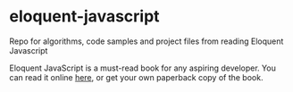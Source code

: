 # eloquent-javascript
Repo for algorithms, code samples and project files from reading Eloquent Javascript

Eloquent JavaScript is a must-read book for any aspiring developer. You can read it online [here](http://eloquentjavascript.net/), or get your own paperback copy of the book.
